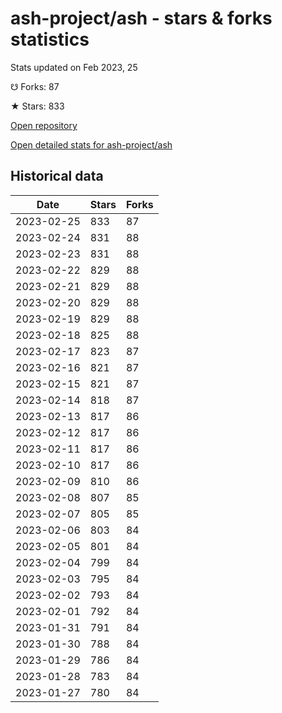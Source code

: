 # ash-project/ash - stars & forks statistics

Stats updated on Feb 2023, 25

☋ Forks: 87

★ Stars: 833

[Open repository](https://github.com/ash-project/ash)

[Open detailed stats for ash-project/ash](https://reviewgithub.com/rep/ash-project/ash)

## Historical data
| Date | Stars | Forks |
|------|-------|-------|
| 2023-02-25 | 833 | 87 | 
| 2023-02-24 | 831 | 88 | 
| 2023-02-23 | 831 | 88 | 
| 2023-02-22 | 829 | 88 | 
| 2023-02-21 | 829 | 88 | 
| 2023-02-20 | 829 | 88 | 
| 2023-02-19 | 829 | 88 | 
| 2023-02-18 | 825 | 88 | 
| 2023-02-17 | 823 | 87 | 
| 2023-02-16 | 821 | 87 | 
| 2023-02-15 | 821 | 87 | 
| 2023-02-14 | 818 | 87 | 
| 2023-02-13 | 817 | 86 | 
| 2023-02-12 | 817 | 86 | 
| 2023-02-11 | 817 | 86 | 
| 2023-02-10 | 817 | 86 | 
| 2023-02-09 | 810 | 86 | 
| 2023-02-08 | 807 | 85 | 
| 2023-02-07 | 805 | 85 | 
| 2023-02-06 | 803 | 84 | 
| 2023-02-05 | 801 | 84 | 
| 2023-02-04 | 799 | 84 | 
| 2023-02-03 | 795 | 84 | 
| 2023-02-02 | 793 | 84 | 
| 2023-02-01 | 792 | 84 | 
| 2023-01-31 | 791 | 84 | 
| 2023-01-30 | 788 | 84 | 
| 2023-01-29 | 786 | 84 | 
| 2023-01-28 | 783 | 84 | 
| 2023-01-27 | 780 | 84 | 

